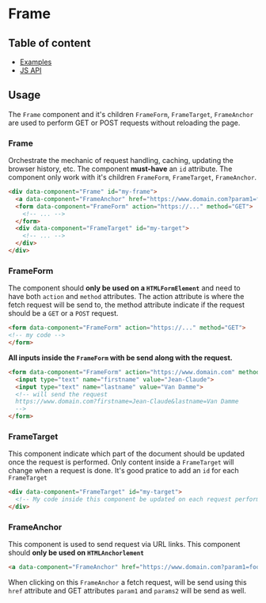 # Frame <Badges :texts="badges" />

<script setup>
  import pkg from '@studiometa/ui/Frame/package.json';
  const badges = [`v${pkg.version}`, 'JS'];
</script>

## Table of content

- [Examples](./examples)
- [JS API](./js-api)

## Usage
The `Frame` component and it's children `FrameForm`, `FrameTarget`, `FrameAnchor` are used to perform GET or POST requests without reloading the page.

### Frame
Orchestrate the mechanic of request handling, caching, updating the browser history, etc.
The component **must-have** an `id` attribute. The component only work with it's children `FrameForm`, `FrameTarget`, `FrameAnchor`.

```html
<div data-component="Frame" id="my-frame">
  <a data-component="FrameAnchor" href="https://www.domain.com?param1=foo&param2=bar">My foo bar link</a>
  <form data-component="FrameForm" action="https://..." method="GET">
    <!-- ... -->
  </form>
  <div data-component="FrameTarget" id="my-target">
    <!-- ... -->
  </div>
</div>
```

### FrameForm
The component should **only be used on a `HTMLFormElement`** and need to have both `action` and `method` attributes.
The action attribute is where the fetch request will be send to, the method attribute indicate if the request should be a `GET` or a `POST` request.

```html
<form data-component="FrameForm" action="https://..." method="GET">
<!-- my code -->
</form>
```
**All inputs inside the `FrameForm` with be send along with the request.**

```html For GET
<form data-component="FrameForm" action="https://www.domain.com" method="GET">
  <input type="text" name="firstname" value="Jean-Claude">
  <input type="text" name="lastname" value="Van Damme">
  <!-- will send the request
  https://www.domain.com?firstname=Jean-Claude&lastname=Van Damme
  -->
</form>
```


### FrameTarget
This component indicate which part of the document should be updated once the request is performed. Only content inside a `FrameTarget` will change when a request is done.
It's good pratice to add an `id` for each `FrameTarget`
```html
<div data-component="FrameTarget" id="my-target">
  <!-- My code inside this component be updated on each request perform by the parent Frame component -->
</div>
```

### FrameAnchor
This component is used to send request via URL links.
This component should **only be used on `HTMLAnchorlement`**

```html
<a data-component="FrameAnchor" href="https://www.domain.com?param1=foo&param2=bar">My foo bar link</a>
```

When clicking on this `FrameAnchor` a fetch request, will be send using this `href` attribute and GET attributes `param1` and `params2` will be send as well.
